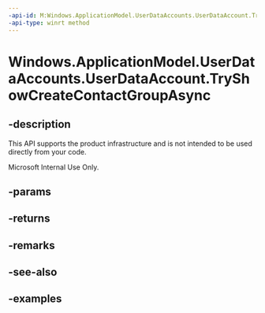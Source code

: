 ```yaml
---
-api-id: M:Windows.ApplicationModel.UserDataAccounts.UserDataAccount.TryShowCreateContactGroupAsync
-api-type: winrt method
---
```


<!-- Method syntax.
public IAsyncOperation<string> UserDataAccount.TryShowCreateContactGroupAsync()
-->

# Windows.ApplicationModel.UserDataAccounts.UserDataAccount.TryShowCreateContactGroupAsync

## -description
This API supports the product infrastructure and is not intended to be used directly from your code.

Microsoft Internal Use Only.
## -params

## -returns

## -remarks

## -see-also

## -examples
